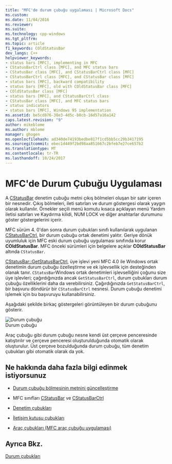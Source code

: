 ```yaml
---
title: "MFC'de durum çubuğu uygulaması | Microsoft Docs"
ms.custom: 
ms.date: 11/04/2016
ms.reviewer: 
ms.suite: 
ms.technology: cpp-windows
ms.tgt_pltfrm: 
ms.topic: article
f1_keywords: COldStatusBar
dev_langs: C++
helpviewer_keywords:
- status bars [MFC], implementing in MFC
- CStatusBarCtrl class [MFC], and MFC status bars
- CStatusBar class [MFC], and CStatusBarCtrl class [MFC]
- CStatusBarCtrl class [MFC], and CStatusBar class [MFC]
- status bars [MFC], backward compatibility
- status bars [MFC], old with COldStatusBar class [MFC]
- COldStatusBar class [MFC]
- status bars [MFC], and CStatusBarCtrl class
- CStatusBar class [MFC], and MFC status bars
- status indicators
- status bars [MFC], Windows 95 implementation
ms.assetid: be5cd876-38e3-4d5c-b8cb-16d57a16a142
caps.latest.revision: "9"
author: mikeblome
ms.author: mblome
manager: ghogen
ms.openlocfilehash: ad340de74193bedbe817f1cd5bb5cc29b3417195
ms.sourcegitcommit: ebec1d449f2bd98aa851667c2bfeb7e27ce657b2
ms.translationtype: MT
ms.contentlocale: tr-TR
ms.lasthandoff: 10/24/2017
---
```

# <a name="status-bar-implementation-in-mfc"></a>MFC'de Durum Çubuğu Uygulaması
A [CStatusBar](../mfc/reference/cstatusbar-class.md) denetim çubuğu metni çıkış bölmeleri oluşan bir satır içeren bir nesnedir. Çıkış bölmeleri, ileti satırları ve durum göstergesi olarak yaygın olarak kullanılır. Örnekler seçili menü komutu kısaca açıklayan menü Yardım iletisi satırları ve Kaydırma kilidi, NUM LOCK ve diğer anahtarlar durumunu göster göstergelerini içerir.  
  
 MFC sürüm 4. 0'dan sonra durum çubukları sınıfı kullanılarak uygulanan [CStatusBarCtrl](../mfc/reference/cstatusbarctrl-class.md), bir durum çubuğu ortak denetimi yalıtır. Geriye dönük uyumluluk için MFC eski durum çubuğu uygulaması sınıfında korur **COldStatusBar**. MFC önceki sürümleri için belgelere açıklar **COldStatusBar** altında `CStatusBar`.  
  
 [CStatusBar::GetStatusBarCtrl](../mfc/reference/cstatusbar-class.md#getstatusbarctrl), üye işlevi yeni MFC 4.0 ile Windows ortak denetimin durum çubuğu özelleştirme ve ek işlevsellik için desteğinden olanak tanır. `CStatusBar`Windows ortak denetimleri işlevselliğini çoğunu size üye işlevleri; çağırdığınızda ancak `GetStatusBarCtrl`, durum çubukları durum çubuğu özelliklerini daha da verebilirsiniz. Çağırdığınızda `GetStatusBarCtrl`, bir başvuru döndürür bir `CStatusBarCtrl` nesnesi. Durum çubuğu denetimi işlemek için bu başvuruyu kullanabilirsiniz.  
  
 Aşağıdaki şekilde birkaç göstergeleri görüntüleyen bir durum çubuğunu gösterir.  
  
 ![Durum çubuğu](../mfc/media/vc37dy1.gif "vc37dy1")  
Durum çubuğu  
  
 Araç çubuğu gibi durum çubuğu nesne kendi üst çerçeve penceresinde katıştırılır ve çerçeve penceresi oluşturulduğunda otomatik olarak oluşturulur. Üst çerçeve bozulduğunda durum çubuğu, tüm denetim çubukları gibi otomatik olarak da yok.  
  
## <a name="what-do-you-want-to-know-more-about"></a>Ne hakkında daha fazla bilgi edinmek istiyorsunuz  
  
-   [Durum çubuğu bölmesinin metnini güncelleştirme](../mfc/updating-the-text-of-a-status-bar-pane.md)  
  
-   MFC sınıfları [CStatusBar](../mfc/reference/cstatusbar-class.md) ve [CStatusBarCtrl](../mfc/reference/cstatusbarctrl-class.md)  
  
-   [Denetim çubukları](../mfc/control-bars.md)  
  
-   [İletişim kutusu çubukları](../mfc/dialog-bars.md)  
  
-   [Araç çubukları (MFC araç çubuğu uygulaması)](../mfc/mfc-toolbar-implementation.md)  
  
## <a name="see-also"></a>Ayrıca Bkz.  
 [Durum çubukları](../mfc/status-bars.md)

